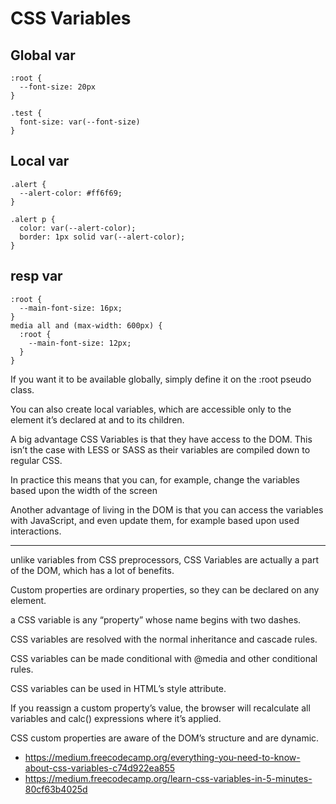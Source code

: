 # CSS Variables

## Global var

```
:root {
  --font-size: 20px
}

.test {
  font-size: var(--font-size)
}
```

## Local var

```
.alert {
  --alert-color: #ff6f69;
}

.alert p {
  color: var(--alert-color);
  border: 1px solid var(--alert-color);
}
```

## resp var

```
:root {
  --main-font-size: 16px;
}
media all and (max-width: 600px) {
  :root {
    --main-font-size: 12px;
  }
}
```


If you want it to be available globally, simply define it on the :root pseudo class.


You can also create local variables, which are accessible only to the element it’s declared at and to its children.

A big advantage CSS Variables is that they have access to the DOM. This isn’t the case with LESS or SASS as their variables are compiled down to regular CSS.

In practice this means that you can, for example, change the variables based upon the width of the screen

Another advantage of living in the DOM is that you can access the variables with JavaScript, and even update them, for example based upon used interactions.

---

unlike variables from CSS preprocessors, CSS Variables are actually a part of the DOM, which has a lot of benefits.

Custom properties are ordinary properties, so they can be declared on any element.

a CSS variable is any “property” whose name begins with two dashes.

CSS variables are resolved with the normal inheritance and cascade rules. 

CSS variables can be made conditional with @media and other conditional rules. 

CSS variables can be used in HTML’s style attribute.








If you reassign a custom property’s value, the browser will recalculate all variables and calc() expressions where it’s applied.

CSS custom properties are aware of the DOM’s structure and are dynamic.

* <https://medium.freecodecamp.org/everything-you-need-to-know-about-css-variables-c74d922ea855>
* <https://medium.freecodecamp.org/learn-css-variables-in-5-minutes-80cf63b4025d>
